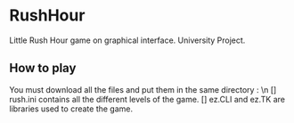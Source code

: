 # RushHour
Little Rush Hour game on graphical interface. University Project.

## How to play

You must download all the files and put them in the same directory : \n
[] rush.ini contains all the different levels of the game.
[] ez.CLI and ez.TK are libraries used to create the game.
